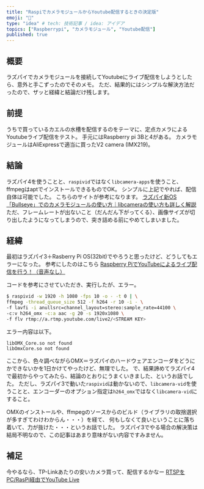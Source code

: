 ```yaml
---
title: "RaspiでカメラモジュールからYoutube配信するときの決定版"
emoji: "🍣"
type: "idea" # tech: 技術記事 / idea: アイデア
topics: ["Raspberrypi", "カメラモジュール", "Youtube配信"]
published: true
---
```


## 概要
ラズパイでカメラモジュールを接続してYoutubeにライブ配信をしようとしたら、意外と手こずったのでそのメモ。
ただ、結果的にはシンプルな解決方法だったので、ザッと経緯と結論だけ残します。

## 前提
うちで買っているカエルの水槽を配信するのをテーマに、定点カメラによるYoutubeライブ配信をテスト。
手元にはRaspberry pi 3Bと4がある。
カメラモジュールはAliExpressで適当に買ったV2 camera (IMX219)。

## 結論
ラズパイ4を使うことと、`raspivid`ではなく`libcamera-apps`を使うこと、ffmpegはaptでインストールできるものでOK。
シンプルに上記でやれば、配信自体は可能でした。
こちらのサイトが参考になります。
[ラズパイ新OS「Bullseye」でのカメラモジュールの使い方｜libcameraの使い方も詳しく解説](https://hellobreak.net/raspberry-pi-bullseye-libcamera/)
ただ、フレームレートが出ないこと（だんだん下がってくる）、画像サイズが切り出したようになってしまうので、突き詰める前にやめてしまいました。

## 経緯
最初はラズパイ3＋Rasberry Pi OS(32bit)でやろうと思ったけど、どうしてもエラーになった。
参考にしたのはこちら
[Raspberry PiでYouTubeによるライブ配信を行う！（音声なし）](https://lab4ict.com/website/articles/771)

コードを参考にさせていただき、実行したが、エラー。
```bash
$ raspivid -w 1920 -h 1080 -fps 10 -o - -t 0 | \
ffmpeg -thread_queue_size 512 -f h264 -r 10 -i - \
-f lavfi -i anullsrc=channel_layout=stereo:sample_rate=44100 \
-c:v h264_omx -c:a aac -g 20 -s 1920x1080 \
-f flv rtmp://a.rtmp.youtube.com/live2/<STREAM KEY>
```

エラー内容は以下。
```
libOMX_Core.so not found
libOmxCore.so not found
```

ここから、色々調べながらOMX＝ラズパイのハードウェアエンコーダをどうにかできないかを1日かけてやったけど、無理でした。
で、結果諦めてラズパイ4で最初からやってみたら、結論のとおりにうまくいきました、というお話でした。
ただし、ラズパイ3で動いた`raspivid`は動かないので、`libcamera-vid`を使うことと、エンコーダーのオプション指定は`h264_omx`ではなく`libcamera-vid`にすること。

OMXのインストールや、ffmpegのソースからのビルド（ライブラリの取捨選択が多すぎてわけわからん・・・）を経て、
何もしなくて良いということに落ち着いて、力が抜けた・・・というお話でした。
ラズパイ3でやる場合の解決策は結局不明なので、この記事はあまり意味がない内容ですみません。

## 補足
今やるなら、TP-Linkあたりの安いカメラ買って、配信するかなー
[RTSPをPC/RasPi経由でYouTube Live](https://qiita.com/nakamiri/items/78e4c8c2bfee85527f0f)


